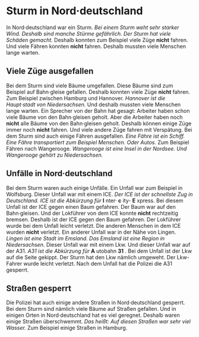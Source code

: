 # Sturm in Nord·deutschland

In Nord·deutschland war ein Sturm. 
*Bei einem Sturm weht sehr starker Wind.* 
*Deshalb sind manche Stürme gefährlich.* 
*Der Sturm hat viele Schäden gemacht.* Deshalb konnten zum Beispiel viele Züge **nicht** fahren. Und viele Fähren konnten **nicht** fahren. Deshalb mussten viele Menschen lange warten. 

## Viele Züge ausgefallen
Bei dem Sturm sind viele Bäume umgefallen. Diese Bäume sind zum Beispiel auf Bahn·gleise gefallen. Deshalb konnten viele Züge **nicht** fahren. Zum Beispiel zwischen Hamburg und Hannover. 
*Hannover ist die Haupt·stadt von Niedersachsen.* Und deshalb mussten viele Menschen lange warten. Ein Sprecher von der Bahn hat gesagt: Arbeiter haben schon viele Bäume von den Bahn·gleisen geholt. Aber die Arbeiter haben noch **nicht** alle Bäume von den Bahn·gleisen geholt. Deshalb können einige Züge immer noch **nicht** fahren. Und viele andere Züge fahren mit Verspätung. 
Bei dem Sturm sind auch einige Fähren ausgefallen. 
*Eine Fähre ist ein Schiff.* 
*Eine Fähre transportiert zum Beispiel Menschen.* *Oder Autos.* Zum Beispiel Fähren nach Wangerooge. 
*Wangerooge ist eine Insel in der Nordsee.* 
*Und Wangerooge gehört zu Niedersachsen.* 

## Unfälle in Nord·deutschland
Bei dem Sturm waren auch einige Unfälle. Ein Unfall war zum Beispiel in Wolfsburg. Dieser Unfall war mit einem ICE. 
*Der ICE ist der schnellste Zug in Deutschland.* 
*ICE ist die Abkürzung für* **I** nter· **c** ity- **E** xpress. Bei diesem Unfall ist der ICE gegen einen Baum gefahren. Der Baum war auf den Bahn·gleisen. Und der Lokführer von dem ICE konnte **nicht** rechtzeitig bremsen. Deshalb ist der ICE gegen den Baum gefahren. Der Lokführer wurde bei dem Unfall leicht verletzt. Die anderen Menschen in dem ICE wurden **nicht** verletzt. 
Ein anderer Unfall war in der Nähe von Lingen. 
*Lingen ist eine Stadt im Emsland.* 
*Das Emsland ist eine Region in Niedersachsen.* Dieser Unfall war mit einem Lkw. Und dieser Unfall war auf der A31. 
*A31 ist die Abkürzung für* **A** utobahn **31** . Bei dem Unfall ist der Lkw auf die Seite gekippt. Der Sturm hat den Lkw nämlich umgeweht. Der Lkw-Fahrer wurde leicht verletzt. Nach dem Unfall hat die Polizei die A31 gesperrt. 

## Straßen gesperrt
Die Polizei hat auch einige andere Straßen in Nord·deutschland gesperrt. Bei dem Sturm sind nämlich viele Bäume auf Straßen gefallen. Und in einigen Orten in Nord·deutschland hat es viel geregnet. Deshalb waren einige Straßen überschwemmt. *Das heißt:* 
*Auf diesen Straßen war sehr viel Wasser.* Zum Beispiel einige Straßen in Hamburg. 
